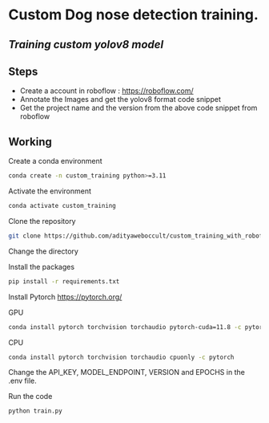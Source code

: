 # Custom Dog nose detection training.
## _Training custom yolov8 model_

## Steps

- Create a account in roboflow : https://roboflow.com/
- Annotate the Images and get the yolov8 format code snippet
- Get the project name and the version from the above code snippet from roboflow

## Working
Create a conda environment
```sh
conda create -n custom_training python>=3.11
```

Activate the environment

```sh
conda activate custom_training
```


Clone the repository

```sh
git clone https://github.com/adityaweboccult/custom_training_with_roboflow.git
```
Change the directory

Install the packages
```sh
pip install -r requirements.txt
```
Install Pytorch https://pytorch.org/

GPU
```sh
conda install pytorch torchvision torchaudio pytorch-cuda=11.8 -c pytorch -c nvidia
```
CPU
```sh
conda install pytorch torchvision torchaudio cpuonly -c pytorch
```
Change the API_KEY, MODEL_ENDPOINT, VERSION and EPOCHS in the .env file.

Run the code

```sh
python train.py
```
